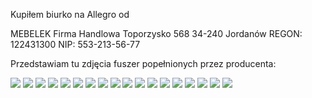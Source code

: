 Kupiłem biurko na Allegro od 

MEBELEK Firma Handlowa
Toporzysko 568
34-240 Jordanów
REGON: 122431300
NIP: 553-213-56-77


Przedstawiam tu zdjęcia fuszer popełnionych przez producenta:

![](01.jpg)
![](02.jpg)
![](03.jpg)
![](04.jpg)
![](05.jpg)
![](06.jpg)
![](07.jpg)
![](08.jpg)
![](09.jpg)
![](10.jpg)
![](11.jpg)
![](12.jpg)
![](13.jpg)
![](14.jpg)
![](15.jpg)
![](16.jpg)
![](17.jpg)
![](18.jpg)

